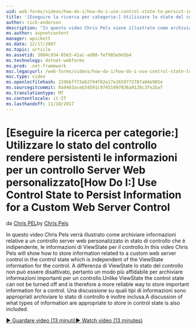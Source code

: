 ```yaml
---
uid: web-forms/videos/how-do-i/how-do-i-use-control-state-to-persist-information-for-a-custom-web-server-control
title: '[Eseguire la ricerca per categorie:] Utilizzare lo stato del controllo rendere persistenti le informazioni per un controllo Server Web personalizzato | Documenti Microsoft'
author: rick-anderson
description: "In questo video Chris Pels viene illustrato come archiviare le informazioni relative a un controllo server web personalizzato in stato di controllo che è indipendente di ViewState..."
ms.author: aspnetcontent
manager: wpickett
ms.date: 12/17/2007
ms.topic: article
ms.assetid: 3004c934-0563-41ac-ad80-fef985e9e5b4
ms.technology: dotnet-webforms
ms.prod: .net-framework
msc.legacyurl: /web-forms/videos/how-do-i/how-do-i-use-control-state-to-persist-information-for-a-custom-web-server-control
msc.type: video
ms.openlocfilehash: 219bbff73a62f94f82a17e2659772787a04e985e
ms.sourcegitcommit: 9a9483aceb34591c97451997036a9120c3fe2baf
ms.translationtype: MT
ms.contentlocale: it-IT
ms.lasthandoff: 11/10/2017
---
```

<a name="how-do-i-use-control-state-to-persist-information-for-a-custom-web-server-control"></a><span data-ttu-id="ba0da-103">[Eseguire la ricerca per categorie:] Utilizzare lo stato del controllo rendere persistenti le informazioni per un controllo Server Web personalizzato</span><span class="sxs-lookup"><span data-stu-id="ba0da-103">[How Do I:] Use Control State to Persist Information for a Custom Web Server Control</span></span>
====================
<span data-ttu-id="ba0da-104">da [Chris PEL](https://twitter.com/chrispels)</span><span class="sxs-lookup"><span data-stu-id="ba0da-104">by [Chris Pels](https://twitter.com/chrispels)</span></span>

<span data-ttu-id="ba0da-105">In questo video Chris Pels verrà illustrato come archiviare informazioni relative a un controllo server web personalizzato in stato di controllo che è indipendente, le informazioni di ViewState per il controllo.</span><span class="sxs-lookup"><span data-stu-id="ba0da-105">In this video Chris Pels will show how to store information related to a custom web server control in the control state which is independent of the ViewState information for the control.</span></span> <span data-ttu-id="ba0da-106">A differenza di ViewState lo stato del controllo non può essere disattivato, pertanto un modo più affidabile per archiviare informazioni importanti per un controllo.</span><span class="sxs-lookup"><span data-stu-id="ba0da-106">Unlike ViewState the control state can not be turned off and is therefore a more reliable way to store important information for a control.</span></span> <span data-ttu-id="ba0da-107">Una discussione su quali tipi di informazioni sono appropriati archiviare lo stato di controllo è inoltre inclusa.</span><span class="sxs-lookup"><span data-stu-id="ba0da-107">A discussion of what types of information are appropriate to store in control state is also included.</span></span>

[<span data-ttu-id="ba0da-108">&#9654; Guardare video (13 minuti)</span><span class="sxs-lookup"><span data-stu-id="ba0da-108">&#9654; Watch video (13 minutes)</span></span>](https://channel9.msdn.com/Blogs/ASP-NET-Site-Videos/how-do-i-use-control-state-to-persist-information-for-a-custom-web-server-control)
